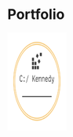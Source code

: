 # Portfolio
<img src="https://github.com/Madclergy/Portfolio/blob/master/assets/logo_transparent.png?raw=true" align="center"
     alt="Chad Kennedy's Portfolio Logo" width="120" height="200">
